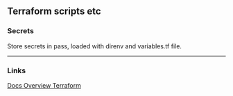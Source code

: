 ## Terraform scripts etc


### Secrets
Store secrets in pass, loaded with direnv and variables.tf file.

---

### Links
[Docs Overview Terraform](https://registry.terraform.io/providers/linode/linode/latest/docs)
